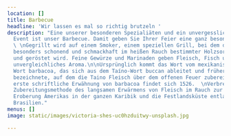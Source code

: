 ```yaml
---
location: []
title: Barbecue
headline: 'Wir lassen es mal so richtig brutzeln '
description: "Eine unserer besonderen Spezialiäten und ein unvergesslicher kulinarischer
  Event ist unser Barbecue. Damit geben Sie Ihrer Feier eine ganz besondere Note.
  \ \nGegrillt wird auf einem Smoker, einem speziellen Grill, bei dem das Grillgut
  besonders schonend und schmackhaft im heißen Rauch bestimmter Holzsorten gegart
  und geröstet wird. Feine Gewürze und Marinaden geben Fleisch, Fisch und Gemüse ein
  unvergleichliches Aroma.\n\nUrsprünglich kommt das Wort vom mexikanisch-spanischen
  Wort barbacoa, das sich aus dem Taíno-Wort buccan ableitet und früher ein Holzgerüst
  bezeichnete, auf dem die Taino Fleisch über dem offenen Feuer zubereiteten. Die
  erste schriftliche Erwähnung von barbacoa findet sich 1526.  \nVerbreitet war die
  Zubereitungsmethode des langsamen Erwärmens von Fleisch im Rauch zur Zeit der spanischen
  Eroberung Amerikas in der ganzen Karibik und die Festlandsküste entlang bis nach
  Brasilien."
menus: []
image: static/images/victoria-shes-uc0hzduitwy-unsplash.jpg

---
```

